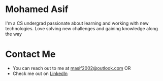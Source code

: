 Mohamed Asif
======
I'm a CS undergrad passionate about learning and working with new technologies. Love solving new challenges and gaining knowledge along the way

Contact Me
==========
- You can reach out to me at masif2002@outlook.com
OR 
- Check me out on [LinkedIn](https://www.linkedin.com/in/masif2002/)
